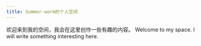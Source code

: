 ```yaml
---
title: Summer-worm的个人空间
---
```

欢迎来到我的空间，我会在这里创作一些有趣的内容。
Welcome to my space. I will write something interesting here.

